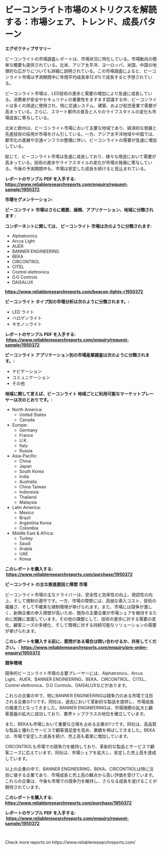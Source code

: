 <p><h1>ビーコンライト市場のメトリクスを解読する：市場シェア、トレンド、成長パターン</h1></p><p><strong>エグゼクティブサマリー</strong></p>
<p><p>ビーコンライトの市場調査レポートは、市場状況に特化している。市場動向の簡単な概要も提供されている。北米、アジア太平洋、ヨーロッパ、米国、中国の地理的な広がりについても詳細に説明されている。この市場調査によると、ビーコンライト市場は予測期間中に年間平均成長率12.6%で成長すると予想されている。</p><p>ビーコンライト市場は、LED技術の進歩と需要の増加により急速に成長している。消費者が安全やセキュリティの重要性をますます認識する中、ビーコンライトは多くの用途に使用され、特に交通システム、建築、および航空産業で需要が高まっている。さらに、スマート都市の普及と人々のライフスタイルの変化も市場成長に寄与している。</p><p>北米と欧州は、ビーコンライト市場において主要な地域であり、経済的な発展と先進技術の採用が市場をけん引している。一方、アジア太平洋地域や中国では、都市化の進展や交通インフラの整備に伴い、ビーコンライトの需要が急速に増加している。</p><p>総じて、ビーコンライト市場は急速に成長しており、様々な用途において需要が高まっている。技術の進歩やライフスタイルの変化が市場の発展に寄与している。今後の予測期間中も、市場は安定した成長を続けると見込まれている。</p></p>
<p><strong>レポートのサンプル PDF を入手する: <a href="https://www.reliableresearchreports.com/enquiry/request-sample/1950372">https://www.reliableresearchreports.com/enquiry/request-sample/1950372</a></strong></p>
<p><strong>市場セグメンテーション:</strong></p>
<p><strong> ビーコンライト 市場はさらに概要、展開、アプリケーション、地域に分類されます :</strong></p>
<p><strong>コンポーネントに関しては、 ビーコンライト 市場は次のように分類されます: &nbsp;</strong></p>
<p><ul><li>Alphatronics</li><li>Arcus Light</li><li>AUER</li><li>BANNER ENGINEERING</li><li>BEKA</li><li>CIRCONTROL</li><li>CITEL</li><li>Contrel elettronica</li><li>D.G Controls</li><li>DAISALUX</li></ul></p>
<p><strong><a href="https://www.reliableresearchreports.com/beacon-lights-r1950372">https://www.reliableresearchreports.com/beacon-lights-r1950372</a></strong></p>
<p><strong> ビーコンライト タイプ別の市場分析は次のように分類されます。:</strong></p>
<p><ul><li>LED ライト</li><li>ハロゲンライト</li><li>キセノンライト</li></ul></p>
<p><strong>レポートのサンプル PDF を入手する: &nbsp;<a href="https://www.reliableresearchreports.com/enquiry/request-sample/1950372">https://www.reliableresearchreports.com/enquiry/request-sample/1950372</a></strong></p>
<p><strong> ビーコンライト アプリケーション別の市場産業調査は次のように分類されます。:</strong></p>
<p><ul><li>ナビゲーション</li><li>コミュニケーション</li><li>その他</li></ul></p>
<p><strong>地域に関して言えば、ビーコンライト 地域ごとに利用可能なマーケットプレーヤーは次のとおりです。:</strong></p>
<p><ul>
    <li>
        North America:
        <ul>
            <li>United States</li>
            <li>Canada</li>
        </ul>
    </li>
    <li>
        Europe:
        <ul>
            <li>Germany</li>
            <li>France</li>
            <li>U.K.</li>
            <li>Italy</li>
            <li>Russia</li>
        </ul>
    </li>
    <li>
        Asia-Pacific:
        <ul>
            <li>China</li>
            <li>Japan</li>
            <li>South Korea</li>
            <li>India</li>
            <li>Australia</li>
            <li>China Taiwan</li>
            <li>Indonesia</li>
            <li>Thailand</li>
            <li>Malaysia</li>
        </ul>
    </li>
    <li>
        Latin America:
        <ul>
            <li>Mexico</li>
            <li>Brazil</li>
            <li>Argentina Korea</li>
            <li>Colombia</li>
        </ul>
    </li>
    <li>
        Middle East & Africa:
        <ul>
            <li>Turkey</li>
            <li>Saudi</li>
            <li>Arabia</li>
            <li>UAE</li>
            <li>Korea</li>
        </ul>
    </li>
    </ul></p>
<p><strong>このレポートを購入する: &nbsp;<a href="https://www.reliableresearchreports.com/purchase/1950372">https://www.reliableresearchreports.com/purchase/1950372</a></strong></p>
<p><strong>ビーコンライト の主な推進要因と障壁 市場</strong></p>
<p><p>ビーコンライト市場の主なドライバーは、安全性と効率性の向上、視認性の向上、そして規制の遵守です。一方、市場の障壁には、高価な導入コスト、技術の複雑さ、そして不確実な規制環境が挙げられます。また、市場には競争が激しく、新興企業の参入障壁が高いため、既存の主要企業が市場シェアを維持するために困難に直面しています。その他の課題として、技術の進歩に対する需要の変化、顧客ニーズの多様化、そして環境に対する持続可能なソリューションの需要が挙げられます。</p></p>
<p><strong>このレポートを購入する前に、質問がある場合は問い合わせるか、共有してください。:&nbsp; <a href="https://www.reliableresearchreports.com/enquiry/pre-order-enquiry/1950372">https://www.reliableresearchreports.com/enquiry/pre-order-enquiry/1950372</a></strong></p>
<p><strong>競争環境</strong></p>
<p><p>競争的ビーコンライト市場の主要プレーヤーには、Alphatronics、Arcus Light、AUER、BANNER ENGINEERING、BEKA、CIRCONTROL、CITEL、Contrel elettronica、D.G Controls、DAISALUXなどがあります。</p><p>これらの企業の中で、特にBANNER ENGINEERINGは競争力のある市場で注目される企業の1つです。同社は、過去において革新的な製品を提供し、市場成長の推進力となってきました。BANNER ENGINEERINGは、市場規模の拡大と顧客基盤の拡大に成功しており、業界トップクラスの地位を確立しています。</p><p>また、BEKAも市場において重要な立場を占める企業の1つです。同社は、高品質な製品と優れたサービスで顧客満足度を高め、業績を伸ばしてきました。BEKAは、市場で安定した成長を続け、売上高も着実に増加しています。</p><p>CIRCONTROLも市場での競争力を維持しており、革新的な製品とサービスで顧客ニーズに応えています。同社は、市場シェアを拡大し、安定した売上高を達成しています。</p><p>以上の企業の中で、BANNER ENGINEERING、BEKA、CIRCONTROLは特に注目に値する企業であり、市場成長と売上高の観点から高い評価を受けています。これらの企業は、今後も市場での競争力を維持し、さらなる成長を遂げることが期待されています。</p></p>
<p><strong>このレポートを購入する: &nbsp; <a href="https://www.reliableresearchreports.com/purchase/1950372">https://www.reliableresearchreports.com/purchase/1950372</a></strong></p>
<p><strong>レポートのサンプル PDF を入手する: &nbsp;<a href="https://www.reliableresearchreports.com/enquiry/request-sample/1950372">https://www.reliableresearchreports.com/enquiry/request-sample/1950372</a></strong><strong></strong></p>
<p>&nbsp;</p>
<p>Check more reports on https://www.reliableresearchreports.com/</p>
